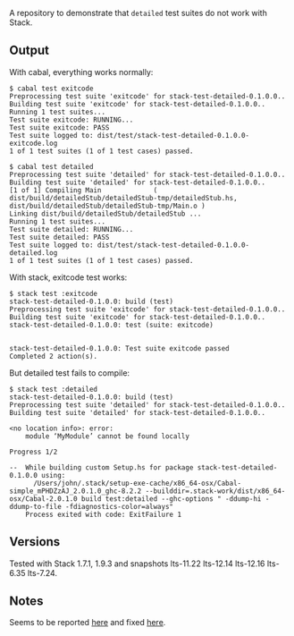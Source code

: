 A repository to demonstrate that `detailed` test suites do not work with Stack.

## Output

With cabal, everything works normally:

```
$ cabal test exitcode
Preprocessing test suite 'exitcode' for stack-test-detailed-0.1.0.0..
Building test suite 'exitcode' for stack-test-detailed-0.1.0.0..
Running 1 test suites...
Test suite exitcode: RUNNING...
Test suite exitcode: PASS
Test suite logged to: dist/test/stack-test-detailed-0.1.0.0-exitcode.log
1 of 1 test suites (1 of 1 test cases) passed.
```

```
$ cabal test detailed
Preprocessing test suite 'detailed' for stack-test-detailed-0.1.0.0..
Building test suite 'detailed' for stack-test-detailed-0.1.0.0..
[1 of 1] Compiling Main             ( dist/build/detailedStub/detailedStub-tmp/detailedStub.hs, dist/build/detailedStub/detailedStub-tmp/Main.o )
Linking dist/build/detailedStub/detailedStub ...
Running 1 test suites...
Test suite detailed: RUNNING...
Test suite detailed: PASS
Test suite logged to: dist/test/stack-test-detailed-0.1.0.0-detailed.log
1 of 1 test suites (1 of 1 test cases) passed.
```

With stack, exitcode test works:

```
$ stack test :exitcode
stack-test-detailed-0.1.0.0: build (test)
Preprocessing test suite 'exitcode' for stack-test-detailed-0.1.0.0..
Building test suite 'exitcode' for stack-test-detailed-0.1.0.0..
stack-test-detailed-0.1.0.0: test (suite: exitcode)


stack-test-detailed-0.1.0.0: Test suite exitcode passed
Completed 2 action(s).
```

But detailed test fails to compile:

```
$ stack test :detailed
stack-test-detailed-0.1.0.0: build (test)
Preprocessing test suite 'detailed' for stack-test-detailed-0.1.0.0..
Building test suite 'detailed' for stack-test-detailed-0.1.0.0..

<no location info>: error:
    module ‘MyModule’ cannot be found locally

Progress 1/2

--  While building custom Setup.hs for package stack-test-detailed-0.1.0.0 using:
      /Users/john/.stack/setup-exe-cache/x86_64-osx/Cabal-simple_mPHDZzAJ_2.0.1.0_ghc-8.2.2 --builddir=.stack-work/dist/x86_64-osx/Cabal-2.0.1.0 build test:detailed --ghc-options " -ddump-hi -ddump-to-file -fdiagnostics-color=always"
    Process exited with code: ExitFailure 1
```

## Versions

Tested with Stack 1.7.1, 1.9.3
and snapshots
lts-11.22
lts-12.14
lts-12.16
lts-6.35
lts-7.24.

## Notes

Seems to be reported
[here](https://github.com/commercialhaskell/stack/issues/4453)
and fixed
[here](https://github.com/commercialhaskell/stack/commit/75e1091a22e97280b716340468082e26d40e3f88).
